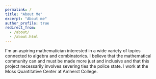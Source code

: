 ```yaml
---
permalink: /
title: "About Me"
excerpt: "About me"
author_profile: true
redirect_from: 
  - /about/
  - /about.html
---
```


I'm an aspiring mathematician interested in a wide variety of topics connected to algebra and combinatorics. I believe that the mathematical community can and must be made more just and inclusive and that this project necessarily involves severing ties the police state. I work at the Moss Quantitative Center at Amherst College.


